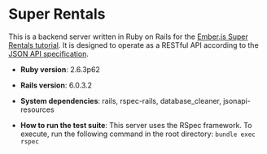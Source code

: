 # Super Rentals

This is a backend server written in Ruby on Rails for the [Ember.js Super Rentals tutorial](https://guides.emberjs.com/v3.12.0/tutorial/). It is designed to operate as a RESTful API according to the [JSON API specification](https://jsonapi.org/).

* **Ruby version**: 2.6.3p62

* **Rails version**: 6.0.3.2

* **System dependencies**: rails, rspec-rails, database_cleaner, jsonapi-resources

* **How to run the test suite**: This server uses the RSpec framework. To execute, run the following command in the root directory:
`bundle exec rspec`
